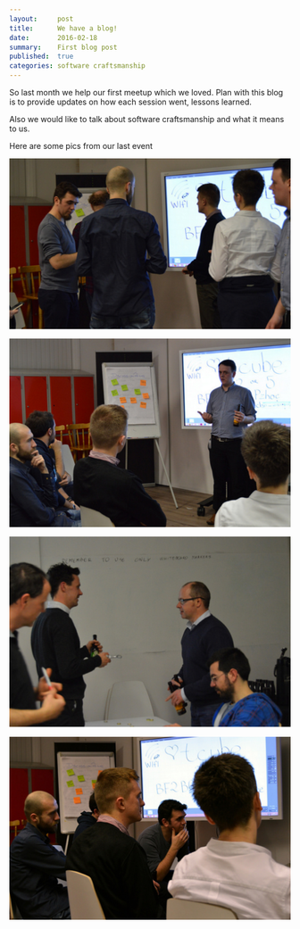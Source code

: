 ```yaml
---
layout:     post
title:      We have a blog!
date:       2016-02-18
summary:    First blog post
published:  true   
categories: software craftsmanship
---
```


So last month we help our first meetup which we loved. 
Plan with this blog is to provide updates on how each session went, lessons learned. 

Also we would like to talk about software craftsmanship and what it means to us.

Here are some pics from our last event

![swcraft1.png](https://raw.githubusercontent.com/dubswcraft/dubswcraft.github.io/master/_posts/swcraft1.png)

![swcraft2.png](https://raw.githubusercontent.com/dubswcraft/dubswcraft.github.io/master/_posts/swcraft2.png)

![swcraft3.png](https://raw.githubusercontent.com/dubswcraft/dubswcraft.github.io/master/_posts/swcraft3.png)

![swcraft4.png](https://raw.githubusercontent.com/dubswcraft/dubswcraft.github.io/master/_posts/swcraft4.png)
